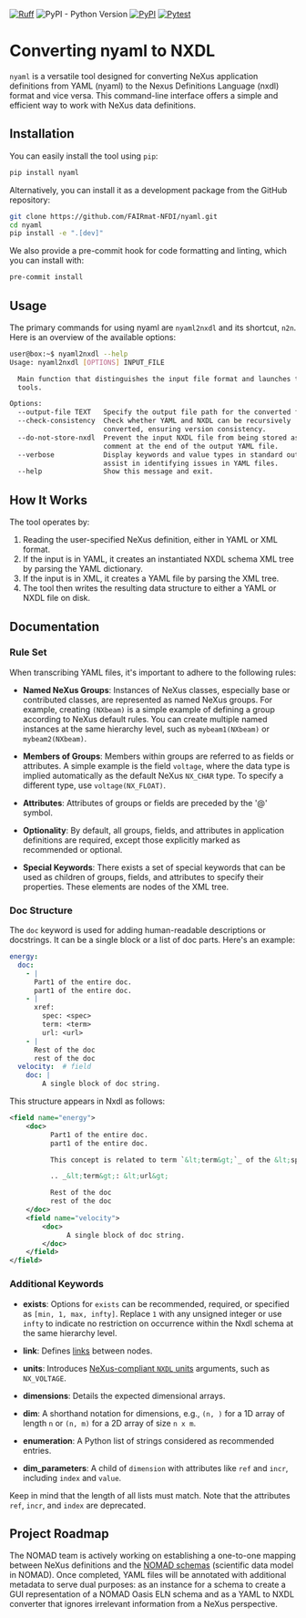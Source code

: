 [![Ruff](https://img.shields.io/endpoint?url=https://raw.githubusercontent.com/astral-sh/ruff/main/assets/badge/v2.json)](https://github.com/astral-sh/ruff) ![PyPI - Python Version](https://img.shields.io/pypi/pyversions/nyaml) [![PyPI](https://img.shields.io/pypi/v/nyaml)](https://pypi.org/project/nyaml/)  [![Pytest](https://github.com/FAIRmat-NFDI/nyaml/actions/workflows/pytest.yaml/badge.svg)](https://github.com/FAIRmat-NFDI/nyaml/actions/workflows/pytest.yaml)

# Converting nyaml to NXDL

`nyaml` is a versatile tool designed for converting NeXus application definitions from YAML (nyaml) to the Nexus Definitions Language (nxdl) format and vice versa. This command-line interface offers a simple and efficient way to work with NeXus data definitions.

## Installation

You can easily install the tool using `pip`:

```bash
pip install nyaml
```

Alternatively, you can install it as a development package from the GitHub repository:

```bash
git clone https://github.com/FAIRmat-NFDI/nyaml.git
cd nyaml
pip install -e ".[dev]"
```

We also provide a pre-commit hook for code formatting and linting, which you can install with:

```bash
pre-commit install
```

## Usage

The primary commands for using nyaml are `nyaml2nxdl` and its shortcut, `n2n`. Here is an overview of the available options:

```bash
user@box:~$ nyaml2nxdl --help
Usage: nyaml2nxdl [OPTIONS] INPUT_FILE

  Main function that distinguishes the input file format and launches the
  tools.

Options:
  --output-file TEXT   Specify the output file path for the converted file.
  --check-consistency  Check whether YAML and NXDL can be recursively
                       converted, ensuring version consistency.
  --do-not-store-nxdl  Prevent the input NXDL file from being stored as a
                       comment at the end of the output YAML file.
  --verbose            Display keywords and value types in standard output to
                       assist in identifying issues in YAML files.
  --help               Show this message and exit.
```

## How It Works

The tool operates by:

1. Reading the user-specified NeXus definition, either in YAML or XML format.
2. If the input is in YAML, it creates an instantiated NXDL schema XML tree by parsing the YAML dictionary.
3. If the input is in XML, it creates a YAML file by parsing the XML tree.
4. The tool then writes the resulting data structure to either a YAML or NXDL file on disk.

## Documentation

### Rule Set

When transcribing YAML files, it's important to adhere to the following rules:

- **Named NeXus Groups**: Instances of NeXus classes, especially base or contributed classes, are represented as named NeXus groups. For example, creating `(NXbeam)` is a simple example of defining a group according to NeXus default rules. You can create multiple named instances at the same hierarchy level, such as `mybeam1(NXbeam)` or `mybeam2(NXbeam)`.

- **Members of Groups**: Members within groups are referred to as fields or attributes. A simple example is the field `voltage`, where the data type is implied automatically as the default NeXus `NX_CHAR` type. To specify a different type, use `voltage(NX_FLOAT)`.

- **Attributes**: Attributes of groups or fields are preceded by the '@' symbol.

- **Optionality**: By default, all groups, fields, and attributes in application definitions are required, except those explicitly marked as recommended or optional.

- **Special Keywords**: There exists a set of special keywords that can be used as children of groups, fields, and attributes to specify their properties. These elements are nodes of the XML tree.

### Doc Structure

The `doc` keyword is used for adding human-readable descriptions or docstrings. It can be a single block or a list of doc parts. Here's an example:

```yaml
energy:
  doc:
    - |
      Part1 of the entire doc.
      part1 of the entire doc.
    - |
      xref:
        spec: <spec>
        term: <term>
        url: <url>
    - |
      Rest of the doc
      rest of the doc
  velocity:  # field
    doc: |
        A single block of doc string.
```

This structure appears in Nxdl as follows:

```xml
<field name="energy">
    <doc>
          Part1 of the entire doc.
          part1 of the entire doc.

          This concept is related to term `&lt;term&gt;`_ of the &lt;spec&gt; standard.

          .. _&lt;term&gt;: &lt;url&gt;

          Rest of the doc
          rest of the doc
    </doc>
    <field name="velocity">
        <doc>
              A single block of doc string.
        </doc>
    </field>
</field>
```

### Additional Keywords

- **exists**: Options for `exists` can be recommended, required, or specified as `[min, 1, max, infty]`. Replace `1` with any unsigned integer or use `infty` to indicate no restriction on occurrence within the Nxdl schema at the same hierarchy level.

- **link**: Defines [links](https://manual.nexusformat.org/nxdl_desc.html#linktype) between nodes.

- **units**: Introduces [NeXus-compliant `NXDL` units](https://manual.nexusformat.org/nxdl-types.html#nxdl-units) arguments, such as `NX_VOLTAGE`.

- **dimensions**: Details the expected dimensional arrays.

- **dim**: A shorthand notation for dimensions, e.g., `(n, )` for a 1D array of length `n` or `(n, m)` for a 2D array of size `n x m`.

- **enumeration**: A Python list of strings considered as recommended entries.

- **dim_parameters**: A child of `dimension` with attributes like `ref` and `incr`, including `index` and `value`.

Keep in mind that the length of all lists must match. Note that the attributes `ref`, `incr`, and `index` are deprecated.

## Project Roadmap

The NOMAD team is actively working on establishing a one-to-one mapping between NeXus definitions and the [NOMAD schemas](https://nomad-lab.eu/prod/v1/staging/docs/tutorial/custom.html) (scientific data model in NOMAD). Once completed, YAML files will be annotated with additional metadata to serve dual purposes: as an instance for a schema to create a GUI representation of a NOMAD Oasis ELN schema and as a YAML to NXDL converter that ignores irrelevant information from a NeXus perspective.